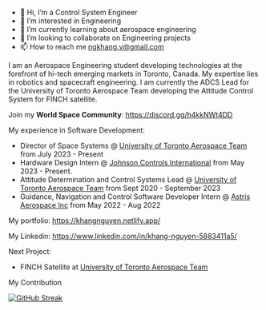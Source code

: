 - 👋 Hi, I’m a Control System Engineer 
- 👀 I’m interested in Engineering
- 🌱 I’m currently learning about aerospace engineering
- 💞️ I’m looking to collaborate on Engineering projects
- 📫 How to reach me ngkhang.v@gmail.com


I am an Aerospace Engineering student developing technologies at the forefront of hi-tech emerging markets in Toronto, Canada. My expertise lies in robotics and spacecraft engineering. I am currently the ADCS Lead for the University of Toronto Aerospace Team developing the Attitude Control System for FINCH satellite.

Join my **World Space Community**: https://discord.gg/h4kkNWt4DD

My experience in Software Development:

- Director of Space Systems @ [University of Toronto Aerospace Team](https://www.utat.ca/) from July 2023 - Present
- Hardware Design Intern @ [Johnson Controls International](https://www.johnsoncontrols.com/) from May 2023 - Present.
- Attitude Determination and Control Systems Lead @ [University of Toronto Aerospace Team](https://www.utat.ca/) from Sept 2020 - September 2023
- Guidance, Navigation and Control Software Developer Intern @ [Astris Aerospace Inc](https://www.astrisaerospace.com/) from May 2022 - Aug 2022

My portfolio: https://khangnguyen.netlify.app/

My Linkedin: https://www.linkedin.com/in/khang-nguyen-5883411a5/

Next Project:

- FINCH Satellite at [University of Toronto Aerospace Team](https://www.utat.ca/)

My Contribution 

[![GitHub Streak](https://streak-stats.demolab.com/?user=khangaerospace&theme=dark)](https://git.io/streak-stats)

<!---
khanghandsome/khanghandsome is a ✨ special ✨ repository because its `README.md` (this file) appears on your GitHub profile.
You can click the Preview link to take a look at your changes.
--->
